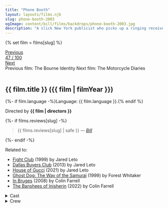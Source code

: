 ```yaml
---
title: "Phone Booth"
layout: layouts/films.njk
slug: phone-booth-2003
ogImage: content/bill/films/backdrops/phone-booth-2003.jpg
description: "A slick New York publicist who picks up a ringing receiver in a phone booth is told that if he hangs up, he'll be killed... and the little red light from a laser rifle sight is proof that the caller isn't kidding."
---
```


{% set film = films[slug] %}

<nav class="films">
  <div class="prev">
    <a href="../the-bourne-identity-2002"><i class="fa-solid fa-chevron-left fa-xs"></i> Previous</a>
  </div>
  <div>
    <a class="simple" href="../">47 / 100</a>
  </div>
  <div class="next">
    <a href="../the-motorcycle-diaries-2004">Next <i class="fa-solid fa-chevron-right fa-xs"></i></a>
  </div>
  <div class="hint">
    <span class="prev-hint">
      <span class="sr-only">Previous film:</span>
      The Bourne Identity
    </span>
    <span class="next-hint">
      <span class="sr-only">Next film:</span>
      The Motorcycle Diaries
    </span>
  </div>
</nav>

<article class="film slug-phone-booth-2003">
  <div class="backdrop-and-poster">
    <img class="poster" src="../films/posters/{{ slug }}.jpg" alt="">
    <img class="backdrop" src="../films/backdrops/{{ slug }}.jpg" alt="">
  </div>

  <h1>{{ film.title }} ({{ film | filmYear }})</h1>

  <p>
    {%- if film.language -%}Language: {{ film.language }}.{% endif %}
    
  </p>

  <p class="director">
    Directed by <strong>{{ film | directors }}</strong>
  </p>

  {%- if films.reviews[slug] -%}
    <blockquote> 
      {{ films.reviews[slug] | safe }} <em>—&nbsp;<a href="/bill">Bill</a></em>
    </blockquote> 
  {%- endif -%}

  <p class="related-films">Related to:</p>
  <ul class="related-films">
  <li><a href="../fight-club-1999">Fight Club</a> (1999) by Jared Leto</li>
<li><a href="../dallas-buyers-club-2013">Dallas Buyers Club</a> (2013) by Jared Leto</li>
<li><a href="../house-of-gucci-2021">House of Gucci</a> (2021) by Jared Leto</li>
<li><a href="../ghost-dog-the-way-of-the-samurai-1999">Ghost Dog: The Way of the Samurai</a> (1999) by Forest Whitaker</li>
<li><a href="../in-bruges-2008">In Bruges</a> (2008) by Colin Farrell</li>
<li><a href="../the-banshees-of-inisherin-2022">The Banshees of Inisherin</a> (2022) by Colin Farrell</li>
  </ul>

  <section class="film-detail">
    <div>
      <details>
        <summary>
          <i class="fa-solid fa-masks-theater"></i>
          Cast
        </summary>
        <ul>
          {%- for cast in film.credits.cast -%}
            <li>
              {{ cast.name }} as <em>{{ cast.character }}</em>
            </li>
          {%- endfor -%}
        </ul>
      </details>
      <details>
        <summary>
          <i class="fa-solid fa-clapperboard"></i>
          Crew
        </summary>
        <ul>
          {%- for crew in film.credits.crew -%}
            <li>
              {{ crew.name }} &mdash; <em>{{ crew.job }}</em>
            </li>
          {%- endfor -%}
        </ul>
      </details>
    </div>
  </section>
</article>
